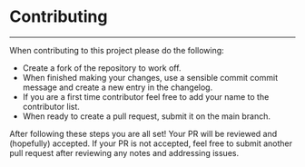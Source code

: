 # Contributing
___
When contributing to this project please do the following:
* Create a fork of the repository to work off.
* When finished making your changes, use a sensible commit commit message and create a new entry in the changelog.
* If you are a first time contributor feel free to add your name to the contributor list.
* When ready to create a pull request, submit it on the main branch.

After following these steps you are all set! Your PR will be reviewed and (hopefully) accepted. If your PR is not accepted, feel free to submit another pull request after reviewing any notes and addressing issues. 

